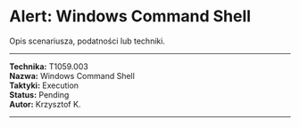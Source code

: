 # Alert: Windows Command Shell

Opis scenariusza, podatności lub techniki.

---

**Technika:** T1059.003  
**Nazwa:** Windows Command Shell  
**Taktyki:** Execution  
**Status:** Pending  
**Autor:** Krzysztof K.  

---

<!--
Tactics: Execution
Technique ID: T1059.003
Technique Name: Windows Command Shell
Status: Pending
--> 
